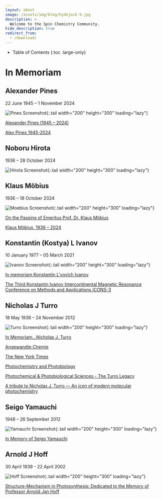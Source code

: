 ```yaml
---
layout: about
image: /assets/img/blog/hydejack-9.jpg
description: >
  Welcome to the Spin Chemistry Community.
hide_description: true
redirect_from:
  - /download/
---
```


<!-- Google tag (gtag.js) -->
<script async src="https://www.googletagmanager.com/gtag/js?id=G-STRM3GYD69"></script>
<script>
  window.dataLayer = window.dataLayer || [];
  function gtag(){dataLayer.push(arguments);}
  gtag('js', new Date());

  gtag('config', 'G-STRM3GYD69');
</script>

- Table of Contents
{:toc .large-only}

# In Memoriam


## Alexander Pines

22 June 1945 – 1 November 2024

![Pines Screenshot](assets/img/in_memoriam/alexander_pines.jpg){:.tail width="200" height="300" loading="lazy"}

[Alexander Pines (1945 – 2024)](https://www.chemistryviews.org/alexander-pines-1945-2024/)

[Alex Pines 1945-2024](https://ismar.org/2024/11/06/alex-pines-1945-2024/)


## Noboru Hirota

1936 – 28 October 2024

![Hirota Screenshot](assets/img/in_memoriam/noboru_hirota.jpg){:.tail width="200" height="300" loading="lazy"}


## Klaus Möbius

1936 – 18 October 2024

![Moebius Screenshot](assets/img/in_memoriam/klaus_moebius.png){:.tail width="200" height="300" loading="lazy"}

[On the Passing of Emeritus Prof. Dr. Klaus Möbius](https://www.physik.fu-berlin.de/en/fachbereich/nachruf/nachruf-klaus-moebius.html)

[Klaus Möbius, 1936 – 2024](https://ismar.org/2024/11/05/klaus-mobius-1936-2024/)


## Konstantin (Kostya) L Ivanov

10 January 1977 – 05 March 2021

![Ivanov Screenshot](assets/img/in_memoriam/konstantin_ivanov.jpg){:.tail width="200" height="300" loading="lazy"}

[In memoriam Konstantin L'vovich Ivanov](https://mr.copernicus.org/articles/2/341/2021/)

[The Third Konstantin Ivanov Intercontinental Magnetic Resonance Conference on Methods and Applications ICONS-3](https://link.springer.com/article/10.1007/s00723-021-01441-z)


## Nicholas J Turro

18 May 1938 – 24 November 2012

![Turro Screenshot](assets/img/in_memoriam/nicholas_turro.jfif){:.tail width="200" height="300" loading="lazy"}

[In Memoriam...Nicholas J. Turro](http://www.columbia.edu/cu/chemistry/misc-pages/prof_turro.html)

[Angewandte Chemie](https://onlinelibrary.wiley.com/doi/full/10.1002/anie.201209993)

[The New York Times](https://www.legacy.com/us/obituaries/nytimes/name/nicholas-turro-obituary?id=24353901)

[Photochemistry and Photobiology](https://onlinelibrary.wiley.com/doi/10.1111/php.12221)

[Photochemical & Photobiological Sciences - The Turro Legacy](https://pubs.rsc.org/en/journals/journalissues/pp#!issueid=pp013002&type=archive&issnprint=1474-905x)

[A tribute to Nicholas J. Turro — An icon of modern molecular photochemistry](https://www.sciencedirect.com/science/article/pii/S101060301300405X?via%3Dihub)


## Seigo Yamauchi

1948 – 26 September 2012

![Yamauchi Screenshot](assets/img/in_memoriam/seigo_yamauchi.jpg){:.tail width="200" height="300" loading="lazy"}

[In Memory of Seigo Yamauchi](chrome-extension://efaidnbmnnnibpcajpcglclefindmkaj/https://ieprs.org/wp-content/uploads/2020/06/Vol22_4.pdf)


## Arnold J Hoff

30 April 1939 - 22 April 2002

![Hoff Screenshot](assets/img/in_memoriam/arnold_hoff.jpg){:.tail width="200" height="300" loading="lazy"}

[Structure-Mechanism in Photosynthesis: Dedicated to the Memory of Professor Arnold Jan Hoff](https://www.sciencedirect.com/journal/chemical-physics/vol/294/issue/3)

